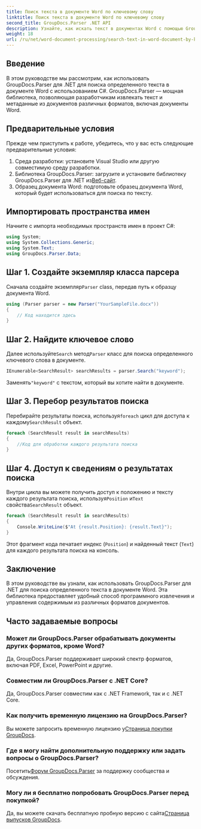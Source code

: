 ```yaml
---
title: Поиск текста в документе Word по ключевому слову
linktitle: Поиск текста в документе Word по ключевому слову
second_title: GroupDocs.Parser .NET API
description: Узнайте, как искать текст в документах Word с помощью GroupDocs.Parser для .NET. Эффективно извлекайте конкретные ключевые слова.
weight: 18
url: /ru/net/word-document-processing/search-text-in-word-document-by-keyword/
---
```

## Введение
В этом руководстве мы рассмотрим, как использовать GroupDocs.Parser для .NET для поиска определенного текста в документе Word с использованием C#. GroupDocs.Parser — мощная библиотека, позволяющая разработчикам извлекать текст и метаданные из документов различных форматов, включая документы Word.
## Предварительные условия
Прежде чем приступить к работе, убедитесь, что у вас есть следующие предварительные условия:
1. Среда разработки: установите Visual Studio или другую совместимую среду разработки.
2.  Библиотека GroupDocs.Parser: загрузите и установите библиотеку GroupDocs.Parser для .NET из[Веб-сайт](https://releases.groupdocs.com/parser/net/).
3. Образец документа Word: подготовьте образец документа Word, который будет использоваться для поиска по тексту.

## Импортировать пространства имен
Начните с импорта необходимых пространств имен в проект C#:
```csharp
using System;
using System.Collections.Generic;
using System.Text;
using GroupDocs.Parser.Data;
```
## Шаг 1. Создайте экземпляр класса парсера
 Сначала создайте экземпляр`Parser` class, передав путь к образцу документа Word.
```csharp
using (Parser parser = new Parser("YourSampleFile.docx"))
{
    // Код находится здесь
}
```
## Шаг 2. Найдите ключевое слово
 Далее используйте`Search` метод`Parser` класс для поиска определенного ключевого слова в документе.
```csharp
IEnumerable<SearchResult> searchResults = parser.Search("keyword");
```
 Заменять`"keyword"` с текстом, который вы хотите найти в документе.
## Шаг 3. Перебор результатов поиска
 Перебирайте результаты поиска, используя`foreach` цикл для доступа к каждому`SearchResult` объект.
```csharp
foreach (SearchResult result in searchResults)
{
    //Код для обработки каждого результата поиска
}
```
## Шаг 4. Доступ к сведениям о результатах поиска
 Внутри цикла вы можете получить доступ к положению и тексту каждого результата поиска, используя`Position` и`Text` свойства`SearchResult` объект.
```csharp
foreach (SearchResult result in searchResults)
{
    Console.WriteLine($"At {result.Position}: {result.Text}");
}
```
Этот фрагмент кода печатает индекс (`Position`) и найденный текст (`Text`) для каждого результата поиска на консоль.

## Заключение
В этом руководстве вы узнали, как использовать GroupDocs.Parser для .NET для поиска определенного текста в документе Word. Эта библиотека предоставляет удобный способ программного извлечения и управления содержимым из различных форматов документов.

## Часто задаваемые вопросы
### Может ли GroupDocs.Parser обрабатывать документы других форматов, кроме Word?
Да, GroupDocs.Parser поддерживает широкий спектр форматов, включая PDF, Excel, PowerPoint и другие.
### Совместим ли GroupDocs.Parser с .NET Core?
Да, GroupDocs.Parser совместим как с .NET Framework, так и с .NET Core.
### Как получить временную лицензию на GroupDocs.Parser?
 Вы можете запросить временную лицензию у[Страница покупки GroupDocs](https://purchase.groupdocs.com/temporary-license/).
### Где я могу найти дополнительную поддержку или задать вопросы о GroupDocs.Parser?
 Посетить[Форум GroupDocs.Parser](https://forum.groupdocs.com/c/parser/17) за поддержку сообщества и обсуждения.
### Могу ли я бесплатно попробовать GroupDocs.Parser перед покупкой?
 Да, вы можете скачать бесплатную пробную версию с сайта[Страница выпусков GroupDocs](https://releases.groupdocs.com/).